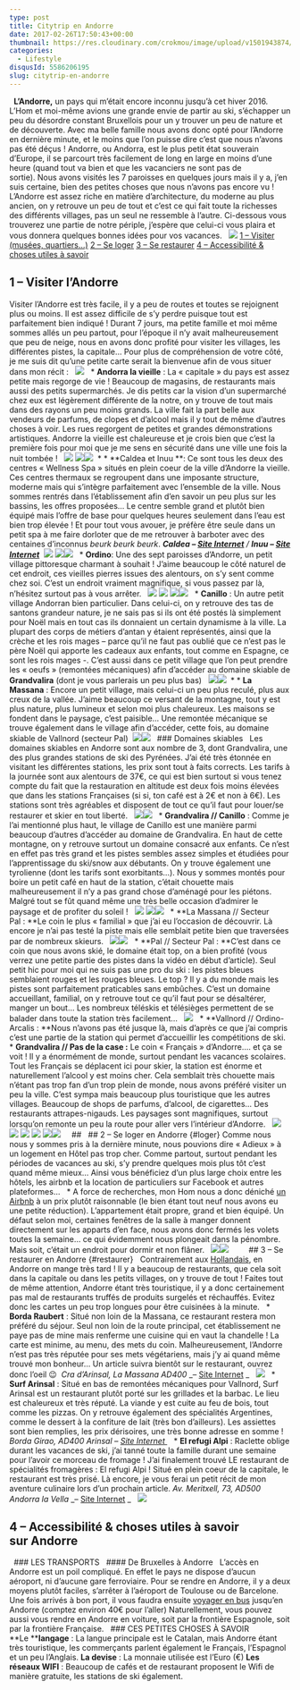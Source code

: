 ```yaml
---
type: post
title: Citytrip en Andorre
date: 2017-02-26T17:50:43+00:00
thumbnail: https://res.cloudinary.com/crokmou/image/upload/v1501943874/citytrip-andorre-andorra-crokmou-blog-cuisine-voyage-belgique-1.jpg
categories: 
  - Lifestyle
disqusId: 5586206195
slug: citytrip-en-andorre
---
```


  **L’Andorre,** un pays qui m’était encore inconnu jusqu’à cet hiver 2016\. L’Hom et moi-même avions une grande envie de partir au ski, s’échapper un peu du désordre constant Bruxellois pour un y trouver un peu de nature et de découverte. Avec ma belle famille nous avons donc opté pour l’Andorre en dernière minute, et le moins que l’on puisse dire c’est que nous n’avons pas été déçus ! Andorre, ou Andorra, est le plus petit état souverain d’Europe, il se parcourt très facilement de long en large en moins d’une heure (quand tout va bien et que les vacanciers ne sont pas de sortie). Nous avons visités les 7 paroisses en quelques jours mais il y a, j’en suis certaine, bien des petites choses que nous n’avons pas encore vu ! L’Andorre est assez riche en matière d’architecture, du moderne au plus ancien, on y retrouve un peu de tout et c’est ce qui fait toute la richesses des différents villages, pas un seul ne ressemble à l’autre. Ci-dessous vous trouverez une partie de notre périple, j’espère que celui-ci vous plaira et vous donnera quelques bonnes idées pour vos vacances.   ![](http://www.crokmou.com/wp-content/uploads/2017/02/global-map-andorre.png) [1 – Visiter (musées, quartiers…)](http://www.crokmou.com/2017/01/citytrip-a-rome-italie#visiter) [2 – Se loger](http://www.crokmou.com/2017/01/citytrip-a-rome-italie#loger) [3 – Se restaurer](http://www.crokmou.com/2017/01/citytrip-a-rome-italie#restaurer) [4 – Accessibilité & choses utiles à savoir](http://www.crokmou.com/2017/01/citytrip-a-rome-italie#acces)                   

## 1 – Visiter l’Andorre

Visiter l’Andorre est très facile, il y a peu de routes et toutes se rejoignent plus ou moins. Il est assez difficile de s’y perdre puisque tout est parfaitement bien indiqué ! Durant 7 jours, ma petite famille et moi même sommes allés un peu partout, pour l’époque il n’y avait malheureusement que peu de neige, nous en avons donc profité pour visiter les villages, les différentes pistes, la capitale… Pour plus de compréhension de votre côté, je me suis dit qu’une petite carte serait la bienvenue afin de vous situer dans mon récit :   ![](http://www.crokmou.com/wp-content/uploads/2017/02/Maps-andorre-citytrip-crokmou-blog.png)   * **Andorra la vieille** : La « capitale » du pays est assez petite mais regorge de vie ! Beaucoup de magasins, de restaurants mais aussi des petits supermarchés. Je dis petits car la vision d’un supermarché chez eux est légèrement différente de la notre, on y trouve de tout mais dans des rayons un peu moins grands. La ville fait la part belle aux vendeurs de parfums, de clopes et d’alcool mais il y tout de même d’autres choses à voir. Les rues regorgent de petites et grandes démonstrations artistiques. Andorre la vieille est chaleureuse et je crois bien que c’est la première fois pour moi que je me sens en sécurité dans une ville une fois la nuit tombée !   ![](http://www.crokmou.com/wp-content/uploads/2017/02/citytrip-andorre-andorra-crokmou-blog-cuisine-voyage-belgique-38.jpg) ![](http://www.crokmou.com/wp-content/uploads/2017/02/citytrip-andorre-andorra-crokmou-blog-cuisine-voyage-belgique-7.jpg)![](http://www.crokmou.com/wp-content/uploads/2017/02/citytrip-andorre-andorra-crokmou-blog-cuisine-voyage-belgique-23.jpg)  *   *   **Caldea et Inuu **: Ce sont tous les deux des centres « Wellness Spa » situés en plein coeur de la ville d’Andorre la vieille. Ces centres thermaux se regroupent dans une imposante structure, moderne mais qui s’intègre parfaitement avec l’ensemble de la ville. Nous sommes rentrés dans l’établissement afin d’en savoir un peu plus sur les bassins, les offres proposées… Le centre semble grand et plutôt bien équipé mais l’offre de base pour quelques heures seulement dans l’eau est bien trop élevée ! Et pour tout vous avouer, je préfère être seule dans un petit spa à me faire dorloter que de me retrouver à barboter avec des centaines d’inconnus *beurk beurk beurk*. _**Caldea – [Site Internet](https://www.caldea.com/fr)** / **Inuu – [Site Internet](http://www.inuu.com/fr/)**_  ![](http://www.crokmou.com/wp-content/uploads/2017/02/citytrip-andorre-andorra-crokmou-blog-cuisine-voyage-belgique-9.jpg) ![](http://www.crokmou.com/wp-content/uploads/2017/02/citytrip-andorre-andorra-crokmou-blog-cuisine-voyage-belgique-8.jpg)![](http://www.crokmou.com/wp-content/uploads/2017/02/citytrip-andorre-andorra-crokmou-blog-cuisine-voyage-belgique-10.jpg)   * **Ordino**: Une des sept paroisses d’Andorre, un petit village pittoresque charmant à souhait ! J’aime beaucoup le côté naturel de cet endroit, ces vieilles pierres issues des alentours, on s’y sent comme chez soi. C’est un endroit vraiment magnifique, si vous passez par là, n’hésitez surtout pas à vous arrêter.   ![](http://www.crokmou.com/wp-content/uploads/2017/02/citytrip-andorre-andorra-crokmou-blog-cuisine-voyage-belgique-16.jpg) ![](http://www.crokmou.com/wp-content/uploads/2017/02/citytrip-andorre-andorra-crokmou-blog-cuisine-voyage-belgique-18.jpg) ![](http://www.crokmou.com/wp-content/uploads/2017/02/citytrip-andorre-andorra-crokmou-blog-cuisine-voyage-belgique-19.jpg)![](http://www.crokmou.com/wp-content/uploads/2017/02/citytrip-andorre-andorra-crokmou-blog-cuisine-voyage-belgique-20.jpg)   * **Canillo** : Un autre petit village Andorran bien particulier. Dans celui-ci, on y retrouve des tas de santons grandeur nature, je ne sais pas si ils ont été postés là simplement pour Noël mais en tout cas ils donnaient un certain dynamisme à la ville. La plupart des corps de métiers d’antan y étaient représentés, ainsi que la crèche et les rois mages – parce qu’il ne faut pas oublié que ce n’est pas le père Noël qui apporte les cadeaux aux enfants, tout comme en Espagne, ce sont les rois mages -. C’est aussi dans ce petit village que l’on peut prendre les « oeufs » (remontées mécaniques) afin d’accéder au domaine skiable de **Grandvalira** (dont je vous parlerais un peu plus bas)   ![](http://www.crokmou.com/wp-content/uploads/2017/02/citytrip-andorre-andorra-crokmou-blog-cuisine-voyage-belgique-28.jpg)![](http://www.crokmou.com/wp-content/uploads/2017/02/citytrip-andorre-andorra-crokmou-blog-cuisine-voyage-belgique-29.jpg)  *   *   **La Massana** : Encore un petit village, mais celui-ci un peu plus reculé, plus aux creux de la vallée. J’aime beaucoup ce versant de la montagne, tout y est plus nature, plus lumineux et selon moi plus chaleureux. Les maisons se fondent dans le paysage, c’est paisible… Une remontée mécanique se trouve également dans le village afin d’accéder, cette fois, au domaine skiable de Vallnord (secteur Pal)  ![](http://www.crokmou.com/wp-content/uploads/2017/02/citytrip-andorre-andorra-crokmou-blog-cuisine-voyage-belgique-15.jpg)![](http://www.crokmou.com/wp-content/uploads/2017/02/citytrip-andorre-andorra-crokmou-blog-cuisine-voyage-belgique-14.jpg)   ### Domaines skiables   Les domaines skiables en Andorre sont aux nombre de 3, dont Grandvalira, une des plus grandes stations de ski des Pyrénées. J’ai été très étonnée en visitant les différentes stations, les prix sont tout à faits corrects. Les tarifs à la journée sont aux alentours de 37€, ce qui est bien surtout si vous tenez compte du fait que la restauration en altitude est deux fois moins élevées que dans les stations Françaises (si si, ton café est à 2€ et non à 6€). Les stations sont très agréables et disposent de tout ce qu’il faut pour louer/se restaurer et skier en tout liberté.   ![](http://yestoskiing.fr/static/media/uploads/maps/ski_map_grand_vilara_canillo.jpg)![](http://s3.onthesnow.com/images/trailmaps/andorra/ordino-arcalis/20121204093622/xlarge.jpg)   * **Grandvalira // Canillo** : Comme je l’ai mentionné plus haut, le village de Canillo est une manière parmi beaucoup d’autres d’accéder au domaine de Grandvalira. En haut de cette montagne, on y retrouve surtout un domaine consacré aux enfants. Ce n’est en effet pas très grand et les pistes sembles assez simples et étudiées pour l’apprentissage du ski/snow aux débutants. On y trouve également une tyrolienne (dont les tarifs sont exorbitants…). Nous y sommes montés pour boire un petit café en haut de la station, c’était chouette mais malheureusement il n’y a pas grand chose d’aménagé pour les piétons. Malgré tout se fût quand même une très belle occasion d’admirer le paysage et de profiter du soleil !   ![](http://www.crokmou.com/wp-content/uploads/2017/02/citytrip-andorre-andorra-crokmou-blog-cuisine-voyage-belgique-26.jpg) ![](http://www.crokmou.com/wp-content/uploads/2017/02/citytrip-andorre-andorra-crokmou-blog-cuisine-voyage-belgique-24.jpg)![](http://www.crokmou.com/wp-content/uploads/2017/02/citytrip-andorre-andorra-crokmou-blog-cuisine-voyage-belgique-25.jpg)   * **La Massana // Secteur Pal : **Le coin le plus « familial » que j’ai eu l’occasion de découvrir. Là encore je n’ai pas testé la piste mais elle semblait petite bien que traversées par de nombreux skieurs.   ![](http://www.crokmou.com/wp-content/uploads/2017/02/citytrip-andorre-andorra-crokmou-blog-cuisine-voyage-belgique-12.jpg)![](http://www.crokmou.com/wp-content/uploads/2017/02/citytrip-andorre-andorra-crokmou-blog-cuisine-voyage-belgique-13.jpg)   * **Pal // Secteur Pal : **C’est dans ce coin que nous avons skié, le domaine était top, on a bien profité (vous verrez une petite partie des pistes dans la vidéo en début d’article). Seul petit hic pour moi qui ne suis pas une pro du ski : les pistes bleues semblaient rouges et les rouges bleues. Le top ? Il y a du monde mais les pistes sont parfaitement praticables sans embûches. C’est un domaine accueillant, familial, on y retrouve tout ce qu’il faut pour se désaltérer, manger un bout… Les nombreux téléskis et télésièges permettent de se balader dans toute la station très facilement…   ![](http://www.crokmou.com/wp-content/uploads/2017/02/MG_1785-Pano.jpg)   * **Vallnord // Ordino-Arcalis : **Nous n’avons pas été jusque là, mais d’après ce que j’ai compris c’est une partie de la station qui permet d’accueillir les compétitions de ski.   * **Grandvalira // Pas de la case :** Le coin « Français » d’Andorre…. et ça se voit ! Il y a énormément de monde, surtout pendant les vacances scolaires. Tout les Français se déplacent ici pour skier, la station est énorme et naturellement l’alcool y est moins cher. Cela semblait très chouette mais n’étant pas trop fan d’un trop plein de monde, nous avons préféré visiter un peu la ville. C’est sympa mais beaucoup plus touristique que les autres villages. Beaucoup de shops de parfums, d’alcool, de cigarettes… Des restaurants attrapes-nigauds. Les paysages sont magnifiques, surtout lorsqu’on remonte un peu la route pour aller vers l’intérieur d’Andorre.   ![](http://www.crokmou.com/wp-content/uploads/2017/02/citytrip-andorre-andorra-crokmou-blog-cuisine-voyage-belgique-34.jpg) ![](http://www.crokmou.com/wp-content/uploads/2017/02/citytrip-andorre-andorra-crokmou-blog-cuisine-voyage-belgique-31.jpg) ![](http://www.crokmou.com/wp-content/uploads/2017/02/citytrip-andorre-andorra-crokmou-blog-cuisine-voyage-belgique-30.jpg) ![](http://www.crokmou.com/wp-content/uploads/2017/02/citytrip-andorre-andorra-crokmou-blog-cuisine-voyage-belgique-37.jpg) ![](http://www.crokmou.com/wp-content/uploads/2017/02/citytrip-andorre-andorra-crokmou-blog-cuisine-voyage-belgique-32.jpg)![](http://www.crokmou.com/wp-content/uploads/2017/02/citytrip-andorre-andorra-crokmou-blog-cuisine-voyage-belgique-36.jpg)     ##   ## 2 – Se loger en Andorre {#loger} Comme nous nous y sommes pris à la dernière minute, nous pouvions dire « Adieux » à un logement en Hôtel pas trop cher. Comme partout, surtout pendant les périodes de vacances au ski, s’y prendre quelques mois plus tôt c’est quand même mieux… Ainsi vous bénéficiez d’un plus large choix entre les hôtels, les airbnb et la location de particuliers sur Facebook et autres plateformes…   * A force de recherches, mon Hom nous a donc déniché [un Airbnb](https://www.airbnb.fr/rooms/15801149?s=md-FvemB) à un prix plutôt raisonnable (le bien étant tout neuf nous avons eu une petite réduction). L’appartement était propre, grand et bien équipé. Un défaut selon moi, certaines fenêtres de la salle à manger donnent directement sur les apparts d’en face, nous avons donc fermés les volets toutes la semaine… ce qui évidemment nous plongeait dans la pénombre. Mais soit, c’était un endroit pour dormir et non flâner.   ![](http://www.crokmou.com/wp-content/uploads/2017/02/citytrip-andorre-andorra-crokmou-blog-cuisine-voyage-belgique-5.jpg)![](http://www.crokmou.com/wp-content/uploads/2017/02/citytrip-andorre-andorra-crokmou-blog-cuisine-voyage-belgique-6.jpg)         ## 3 – Se restaurer en Andorre {#restaurer}   Contrairement aux [Hollandais](http://www.crokmou.com/2016/11/citytrip-a-rotterdam), en Andorre on mange très tard ! Il y a beaucoup de restaurants, que cela soit dans la capitale ou dans les petits villages, on y trouve de tout ! Faites tout de même attention, Andorre étant très touristique, il y a donc certainement pas mal de restaurants truffés de produits surgelés et réchauffés. Evitez donc les cartes un peu trop longues pour être cuisinées à la minute.   * **Borda Raubert** : Situé non loin de la Massana, ce restaurant restera mon préféré du séjour. Seul non loin de la route principal, cet établissement ne paye pas de mine mais renferme une cuisine qui en vaut la chandelle ! La carte est minime, au menu, des mets du coin. Malheureusement, l’Andorre n’est pas très réputée pour ses mets végétariens, mais j’y ai quand même trouvé mon bonheur… Un article suivra bientôt sur le restaurant, ouvrez donc l’oeil 😉  _Cra d’Arinsal, La Massana AD400_ _– [Site Internet](https://bordaraubertdotcom.wordpress.com/) _   ![](http://www.crokmou.com/wp-content/uploads/2017/02/restaurant-borda-raubert-la-massana-andorre-andorra-crokmou-blog-cuisine-voyage-belgique-1.jpg)   * **Surf Arinsal** : Situé en bas de remontées mécaniques pour Vallnord, Surf Arinsal est un restaurant plutôt porté sur les grillades et la barbac. Le lieu est chaleureux et très réputé. La viande y est cuite au feu de bois, tout comme les pizzas. On y retrouve également des spécialités Argentines, comme le dessert à la confiture de lait (très bon d’ailleurs). Les assiettes sont bien remplies, les prix dérisoires, une très bonne adresse en somme ! _Borda Girao, AD400 Arinsal_ _– [Site Internet ](https://surfarinsal.com/)_   * **El refugi Alpi** : Raclette oblige durant les vacances de ski, j’ai tanné toute la famille durant une semaine pour l’avoir ce morceau de fromage ! J’ai finalement trouvé LE restaurant de spécialités fromagères : El refugi Alpi ! Situé en plein coeur de la capitale, le restaurant est très prisé. Là encore, je vous ferai un petit récit de mon aventure culinaire lors d’un prochain article. _Av. Meritxell, 73, AD500 Andorra la Vella_ _– [Site Internet](http://www.elrefugialpi.ad/fr/) _   ![](http://www.crokmou.com/wp-content/uploads/2017/02/restaurant-refugi-alpi-andorre-andorra-crokmou-blog-cuisine-voyage-belgique.jpg)      

## 4 – Accessibilité & choses utiles à savoir sur Andorre

  ### LES TRANSPORTS   #### De Bruxelles à Andorre   L’accès en Andorre est un poil compliqué. En effet le pays ne dispose d’aucun aéroport, ni d’aucune gare ferroviaire. Pour se rendre en Andorre, il y a deux moyens plutôt faciles, s’arrêter à l’aéroport de Toulouse ou de Barcelone. Une fois arrivés à bon port, il vous faudra ensuite [voyager en bus](https://www.andorrabybus.com) jusqu’en Andorre (comptez environ 40€ pour l’aller) Naturellement, vous pouvez aussi vous rendre en Andorre en voiture, soit par la frontière Espagnole, soit par la frontière Française.   ### CES PETITES CHOSES À SAVOIR   **Le ****langage** : La langue principale est le Catalan, mais Andorre étant très touristique, les commerçants parlent également le Français, l’Espagnol et un peu l’Anglais. **La devise** : La monnaie utilisée est l’Euro (€) **Les réseaux WIFI** : Beaucoup de cafés et de restaurant proposent le Wifi de manière gratuite, les stations de ski également.